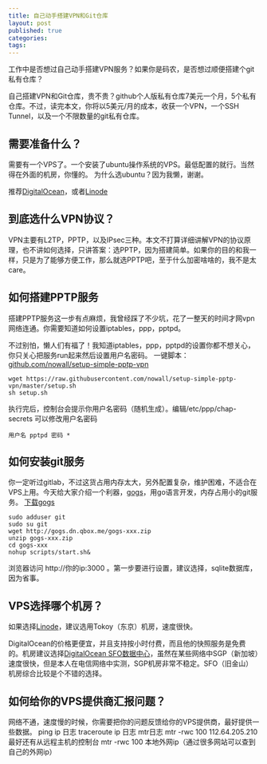 ```yaml
---
title: 自己动手搭建VPN和Git仓库
layout: post
published: true
categories: 
tags: 
---
```


工作中是否想过自己动手搭建VPN服务？如果你是码农，是否想过顺便搭建个git私有仓库？

自己搭建VPN和Git仓库，贵不贵？github个人版私有仓库7美元一个月，5个私有仓库。不过，读完本文，你将以5美元/月的成本，收获一个VPN，一个SSH Tunnel，以及一个不限数量的git私有仓库。


## 需要准备什么？
需要有一个VPS了。一个安装了ubuntu操作系统的VPS。最低配置的就行。当然得在外面的机房，你懂的。
为什么选ubuntu？因为我懒，谢谢。

推荐[DigitalOcean](https://www.digitalocean.com/?refcode=6c7bd4a13044)，或者[Linode](https://www.linode.com/?r=94d2619aa76f5ffbd8d0869d575829f311322f69)

## 到底选什么VPN协议？
VPN主要有L2TP，PPTP，以及IPsec三种。本文不打算详细讲解VPN的协议原理，也不讲如何选择，只讲答案：选PPTP，因为搭建简单。如果你的目的和我一样，只是为了能够方便工作，那么就选PPTP吧，至于什么加密啥啥的，我不是太care。

## 如何搭建PPTP服务
搭建PPTP服务这一步有点麻烦，我曾经踩了不少坑，花了一整天的时间才网vpn网络连通。你需要知道如何设置iptables，ppp，pptpd。

不过别怕，懒人们有福了！我知道iptables，ppp，pptpd的设置你都不想关心，你只关心把服务run起来然后设置用户名密码。
一键脚本：[github.com/nowall/setup-simple-pptp-vpn](https://github.com/nowall/setup-simple-pptp-vpn/blob/master/setup.sh)

```
wget https://raw.githubusercontent.com/nowall/setup-simple-pptp-vpn/master/setup.sh
sh setup.sh
```

执行完后，控制台会提示你用户名密码（随机生成）。编辑/etc/ppp/chap-secrets 可以修改用户名密码

```
用户名 pptpd 密码 *
```

## 如何安装git服务
你一定听过gitlab，不过这货占用内存太大，另外配置复杂，维护困难，不适合在VPS上用。今天给大家介绍一个利器，[gogs](gogs.io)，用go语言开发，内存占用小的git服务。
[下载gogs](http://gogs.io/docs/installation/install_from_binary.html)

```
sudo adduser git
sudo su git
wget http://gogs.dn.qbox.me/gogs-xxx.zip
unzip gogs-xxx.zip
cd gogs-xxx
nohup scripts/start.sh&
```

浏览器访问 http://你的ip:3000 。第一步要进行设置，建议选择，sqlite数据库，因为省事。

## VPS选择哪个机房？

如果选择[Linode](https://www.linode.com/?r=94d2619aa76f5ffbd8d0869d575829f311322f69)，建议选用Tokoy（东京）机房，速度很快。

DigitalOcean的价格更便宜，并且支持按小时付费，而且他的快照服务是免费的。机房建议选择[DigitalOcean SFO数据中心](https://www.digitalocean.com/?refcode=6c7bd4a13044)，虽然在某些网络中SGP（新加坡）速度很快，但是本人在电信网络中实测，SGP机房非常不稳定。SFO（旧金山）机房综合比较是个不错的选择。

## 如何给你的VPS提供商汇报问题？

网络不通，速度慢的时候，你需要把你的问题反馈给你的VPS提供商，最好提供一些数据。
ping ip 日志
traceroute ip 日志
mtr日志
mtr -rwc 100 112.64.205.210
最好还有从远程主机的控制台 mtr -rwc 100 本地外网ip（通过很多网站可以查到自己的外网ip）
